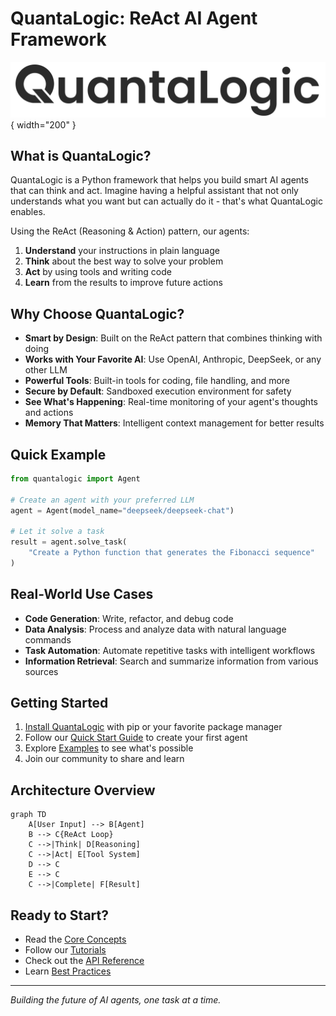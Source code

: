 # QuantaLogic: ReAct AI Agent Framework

![QuantaLogic Logo](assets/logo-rect.svg){ width="200" }

## What is QuantaLogic?

QuantaLogic is a Python framework that helps you build smart AI agents that can think and act. Imagine having a helpful assistant that not only understands what you want but can actually do it - that's what QuantaLogic enables.

Using the ReAct (Reasoning & Action) pattern, our agents:
1. **Understand** your instructions in plain language
2. **Think** about the best way to solve your problem
3. **Act** by using tools and writing code
4. **Learn** from the results to improve future actions

## Why Choose QuantaLogic?

- **Smart by Design**: Built on the ReAct pattern that combines thinking with doing
- **Works with Your Favorite AI**: Use OpenAI, Anthropic, DeepSeek, or any other LLM
- **Powerful Tools**: Built-in tools for coding, file handling, and more
- **Secure by Default**: Sandboxed execution environment for safety
- **See What's Happening**: Real-time monitoring of your agent's thoughts and actions
- **Memory That Matters**: Intelligent context management for better results

## Quick Example

```python
from quantalogic import Agent

# Create an agent with your preferred LLM
agent = Agent(model_name="deepseek/deepseek-chat")

# Let it solve a task
result = agent.solve_task(
    "Create a Python function that generates the Fibonacci sequence"
)
```

## Real-World Use Cases

- **Code Generation**: Write, refactor, and debug code
- **Data Analysis**: Process and analyze data with natural language commands
- **Task Automation**: Automate repetitive tasks with intelligent workflows
- **Information Retrieval**: Search and summarize information from various sources

## Getting Started

1. [Install QuantaLogic](installation.md) with pip or your favorite package manager
2. Follow our [Quick Start Guide](quickstart.md) to create your first agent
3. Explore [Examples](examples/simple-agent.md) to see what's possible
4. Join our community to share and learn

## Architecture Overview

```mermaid
graph TD
    A[User Input] --> B[Agent]
    B --> C{ReAct Loop}
    C -->|Think| D[Reasoning]
    C -->|Act| E[Tool System]
    D --> C
    E --> C
    C -->|Complete| F[Result]
```

## Ready to Start?

- Read the [Core Concepts](core-concepts.md)
- Follow our [Tutorials](tutorials/basic-agent.md)
- Check out the [API Reference](api/agent.md)
- Learn [Best Practices](best-practices/agent-design.md)

---

*Building the future of AI agents, one task at a time.*
